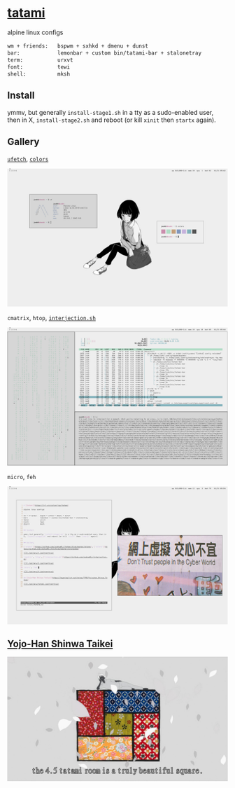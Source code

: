 # [tatami](https://jrl.ninja/configs/tatami)

alpine linux configs

```
wm + friends:   bspwm + sxhkd + dmenu + dunst
bar:            lemonbar + custom bin/tatami-bar + stalonetray
term:           urxvt
font:           tewi
shell:          mksh
```

## Install

ymmv, but generally `install-stage1.sh` in a tty as a sudo-enabled user, then in X, `install-stage2.sh` and reboot (or kill `xinit` then `startx` again).


## Gallery

[`ufetch`](https://github.com/JoshuaRLi/tatami/blob/master/ufetch), [`colors`](https://github.com/JoshuaRLi/bin/blob/master/colorpanes)

![](./gallery/1.jpg?raw=true)

`cmatrix`, `htop`, [`interjection.sh`](https://github.com/JoshuaRLi/interjection.sh)

![](./gallery/2.jpg?raw=true)

`micro`, `feh`

![](./gallery/3.jpg?raw=true)


## [Yojo-Han Shinwa Taikei](https://myanimelist.net/anime/7785/Yojouhan_Shinwa_Taikei)

![](./gallery/tatami.jpg?raw=true)
